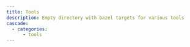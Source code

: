 ```yaml
---
title: Tools
description: Empty directory with bazel targets for various tools
cascade:
  - categories:
      - tools
---
```

